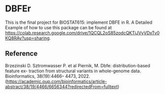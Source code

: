 # DBFEr
This is the final project for BIOSTAT615: implement DBFE in R. A Detailed Example of how to use this package can be found at https://colab.research.google.com/drive/1QCQL2oS85zodcQKTiJVyVDxTv0KQ8RAy?usp=sharing. 


## Reference
Brzezinski D. Sztromwasser P. et al Piernik, M. Dbfe: distribution-based feature ex- traction from structural variants in whole-genome data. Bioinformatics, 38(19):4466– 4473, 2022. (https://academic.oup.com/bioinformatics/article-abstract/38/19/4466/6656344?redirectedFrom=fulltext)
